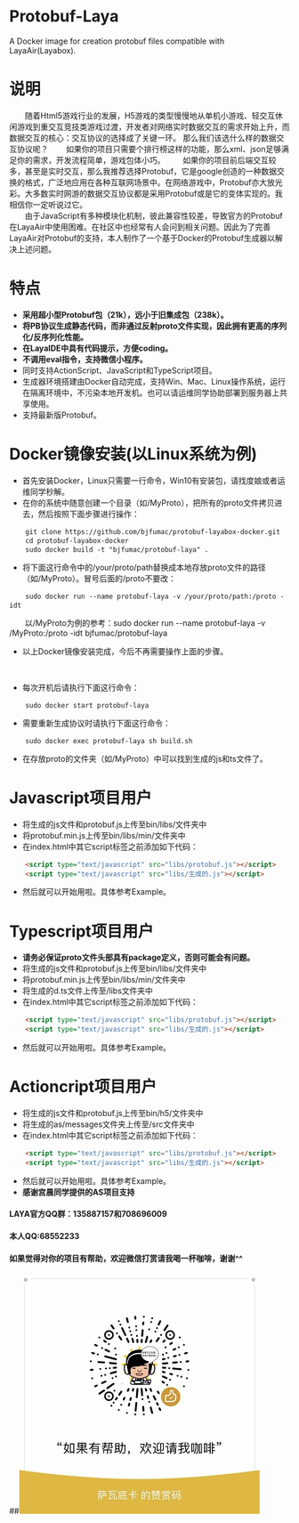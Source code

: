 # Protobuf-Laya
A Docker image for creation protobuf files compatible with LayaAir(Layabox).
# 说明
&emsp;&emsp;随着Html5游戏行业的发展，H5游戏的类型慢慢地从单机小游戏、轻交互休闲游戏到重交互竞技类游戏过渡，开发者对网络实时数据交互的需求开始上升，而数据交互的核心：交互协议的选择成了关键一环。 那么我们该选什么样的数据交互协议呢？
&emsp;&emsp;如果你的项目只需要个排行榜这样的功能，那么xml、json足够满足你的需求，开发流程简单，游戏包体小巧。
&emsp;&emsp;如果你的项目前后端交互较多，甚至是实时交互，那么我推荐选择Protobuf，它是google创造的一种数据交换的格式，广泛地应用在各种互联网场景中。在网络游戏中，Protobuf亦大放光彩。大多数实时网游的数据交互协议都是采用Protobuf或是它的变体实现的。我相信你一定听说过它。<br />
&emsp;&emsp;由于JavaScript有多种模块化机制，彼此兼容性较差，导致官方的Protobuf在LayaAir中使用困难。在社区中也经常有人会问到相关问题。因此为了完善LayaAir对Protobuf的支持，本人制作了一个基于Docker的Protobuf生成器以解决上述问题。  
# 特点
* **采用超小型Protobuf包（21k），远小于旧集成包（238k）。**
* **将PB协议生成静态代码，而非通过反射proto文件实现，因此拥有更高的序列化/反序列化性能。**
* **在LayaIDE中具有代码提示，方便coding。**
* **不调用eval指令，支持微信小程序。**
* 同时支持ActionScript、JavaScript和TypeScript项目。
* 生成器环境搭建由Docker自动完成，支持Win、Mac、Linux操作系统，运行在隔离环境中，不污染本地开发机。也可以请运维同学协助部署到服务器上共享使用。
* 支持最新版Protobuf。

# Docker镜像安装(以Linux系统为例)
* 首先安装Docker，Linux只需要一行命令，Win10有安装包，请找度娘或者运维同学秒解。
* 在你的系统中随意创建一个目录（如/MyProto），把所有的proto文件拷贝进去，然后按照下面步骤进行操作：
```
	git clone https://github.com/bjfumac/protobuf-layabox-docker.git
	cd protobuf-layabox-docker
	sudo docker build -t "bjfumac/protobuf-laya" .
```
* 将下面这行命令中的/your/proto/path替换成本地存放proto文件的路径（如/MyProto）。冒号后面的/proto不要改：
```
	sudo docker run --name protobuf-laya -v /your/proto/path:/proto -idt 
```
&emsp;&emsp;以/MyProto为例的参考：sudo docker run --name protobuf-laya -v /MyProto:/proto -idt 
bjfumac/protobuf-laya
* 以上Docker镜像安装完成，今后不再需要操作上面的步骤。
<br />

* 每次开机后请执行下面这行命令：
```
	sudo docker start protobuf-laya
```
* 需要重新生成协议时请执行下面这行命令：
```
	sudo docker exec protobuf-laya sh build.sh
```
* 在存放proto的文件夹（如/MyProto）中可以找到生成的js和ts文件了。

# Javascript项目用户
* 将生成的js文件和protobuf.js上传至bin/libs/文件夹中
* 将protobuf.min.js上传至bin/libs/min/文件夹中
* 在index.html中其它script标签之前添加如下代码：
```html
	<script type="text/javascript" src="libs/protobuf.js"></script>
	<script type="text/javascript" src="libs/生成的.js"></script>
```
* 然后就可以开始用啦。具体参考Example。
# Typescript项目用户
* **请务必保证proto文件头部具有package定义，否则可能会有问题。**
* 将生成的js文件和protobuf.js上传至bin/libs/文件夹中
* 将protobuf.min.js上传至bin/libs/min/文件夹中
* 将生成的d.ts文件上传至/libs文件夹中
* 在index.html中其它script标签之前添加如下代码：
```html
	<script type="text/javascript" src="libs/protobuf.js"></script>
	<script type="text/javascript" src="libs/生成的.js"></script>
```
* 然后就可以开始用啦。具体参考Example。
# Actioncript项目用户
* 将生成的js文件和protobuf.js上传至bin/h5/文件夹中
* 将生成的as/messages文件夹上传至/src文件夹中
* 在index.html中其它script标签之前添加如下代码：
```html
	<script type="text/javascript" src="libs/protobuf.js"></script>
	<script type="text/javascript" src="libs/生成的.js"></script>
```
* 然后就可以开始用啦。具体参考Example。
* **感谢宫晨同学提供的AS项目支持**

#### LAYA官方QQ群：135887157和708696009 
#### 本人QQ:68552233
#### 如果觉得对你的项目有帮助，欢迎微信打赏请我喝一杯咖啡，谢谢^^
##![avatar](https://github.com/bjfumac/Asset/raw/master/images/wx_ma.jpg)

